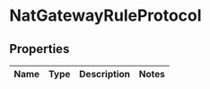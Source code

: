 # NatGatewayRuleProtocol

## Properties

| Name | Type | Description | Notes |
| :--- | :--- | :--- | :--- |


